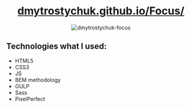 <h1 align="center">
  <a href="https://dmytrostychuk.github.io/Focus/">
    dmytrostychuk.github.io/Focus/
  </a>
</h1>

<p align="center">
  <img src="https://user-images.githubusercontent.com/72120575/165567194-49972edf-038c-4094-bc43-8b0290e7eac1.jpg" alt="dmytrostychuk-focus">
</p>

<h2>
  Technologies what I used:
</h2>
<ul>
  <li>HTML5</li>
  <li>CSS3</li>
  <li>JS</li>
  <li>BEM methodology</li>
  <li>GULP</li>  
  <li>Sass</li>  
  <li>PixelPerfect</li>
</ul>
